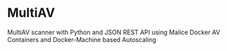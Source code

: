 # MultiAV
MultiAV scanner with Python and JSON REST API using Malice Docker AV Containers and Docker-Machine based Autoscaling

